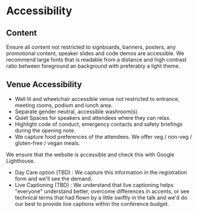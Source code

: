 # Accessibility

## Content

Ensure all content not restricted to signboards, banners, posters, any promotional content, speaker slides and code demos are accessible. We recommend large fonts that is readable from a distance and high contrast ratio between foreground an background with preferably a light theme.

## Venue Accessibility

- Well lit and wheelchair accessible venue not restricted to entrance, meeting rooms, podium and lunch area.
- Separate gender neutral, accessible washroom(s).
- Quiet Spaces for speakers and attendees where they can relax.
- Highlight code of conduct, emergency contacts and safety briefings during the opening note.
- We capture food preferences of the attendees. We offer veg / non-veg / gluten-free / vegan meals.

We ensure that the website is accessible and check this with Google Lighthouse.

- Day Care option (TBD) : We capture this information in the registration form and we'll see the demand.
- Live Captioning (TBD) : We understand that live captioning helps "everyone" understand better, overcome differences in accents, or see technical terms that had flown by a little swiftly in the talk and we'd do our best to provide live captions within the conference budget.

